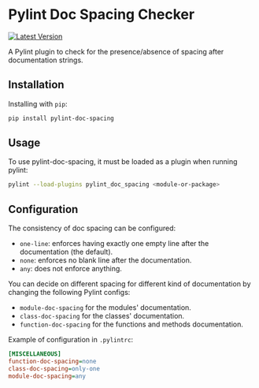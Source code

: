# Pylint Doc Spacing Checker

[![Latest Version](https://img.shields.io/pypi/v/pylint-doc-spacing.svg)](https://pypi.python.org/pypi/pylint-doc-spacing)

A Pylint plugin to check for the presence/absence of spacing after documentation strings.

## Installation

Installing with `pip`:

```sh
pip install pylint-doc-spacing
```

## Usage

To use pylint-doc-spacing, it must be loaded as a plugin when running pylint:

```sh
pylint --load-plugins pylint_doc_spacing <module-or-package>
```

## Configuration

The consistency of doc spacing can be configured:

* `one-line`: enforces having exactly one empty line after the documentation (the default).
* `none`: enforces no blank line after the documentation.
* `any`: does not enforce anything.

You can decide on different spacing for different kind of documentation by changing the following
Pylint configs:

* `module-doc-spacing` for the modules' documentation.
* `class-doc-spacing` for the classes' documentation.
* `function-doc-spacing` for the functions and methods documentation.

Example of configuration in `.pylintrc`:

```ini
[MISCELLANEOUS]
function-doc-spacing=none
class-doc-spacing=only-one
module-doc-spacing=any
```
